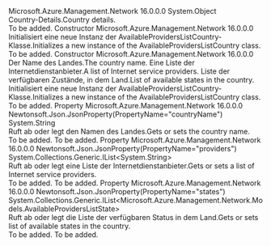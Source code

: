 <Type Name="AvailableProvidersListCountry" FullName="Microsoft.Azure.Management.Network.Models.AvailableProvidersListCountry">
  <TypeSignature Language="C#" Value="public class AvailableProvidersListCountry" />
  <TypeSignature Language="ILAsm" Value=".class public auto ansi beforefieldinit AvailableProvidersListCountry extends System.Object" />
  <TypeSignature Language="DocId" Value="T:Microsoft.Azure.Management.Network.Models.AvailableProvidersListCountry" />
  <TypeSignature Language="VB.NET" Value="Public Class AvailableProvidersListCountry" />
  <TypeSignature Language="F#" Value="type AvailableProvidersListCountry = class" />
  <AssemblyInfo>
    <AssemblyName>Microsoft.Azure.Management.Network</AssemblyName>
    <AssemblyVersion>16.0.0.0</AssemblyVersion>
  </AssemblyInfo>
  <Base>
    <BaseTypeName>System.Object</BaseTypeName>
  </Base>
  <Interfaces />
  <Docs>
    <summary>
            <span data-ttu-id="37b09-101">Country-Details.</span><span class="sxs-lookup"><span data-stu-id="37b09-101">Country details.</span></span>
            </summary>
    <remarks>To be added.</remarks>
  </Docs>
  <Members>
    <Member MemberName=".ctor">
      <MemberSignature Language="C#" Value="public AvailableProvidersListCountry ();" />
      <MemberSignature Language="ILAsm" Value=".method public hidebysig specialname rtspecialname instance void .ctor() cil managed" />
      <MemberSignature Language="DocId" Value="M:Microsoft.Azure.Management.Network.Models.AvailableProvidersListCountry.#ctor" />
      <MemberSignature Language="VB.NET" Value="Public Sub New ()" />
      <MemberType>Constructor</MemberType>
      <AssemblyInfo>
        <AssemblyName>Microsoft.Azure.Management.Network</AssemblyName>
        <AssemblyVersion>16.0.0.0</AssemblyVersion>
      </AssemblyInfo>
      <Parameters />
      <Docs>
        <summary>
            <span data-ttu-id="37b09-102">Initialisiert eine neue Instanz der AvailableProvidersListCountry-Klasse.</span><span class="sxs-lookup"><span data-stu-id="37b09-102">Initializes a new instance of the AvailableProvidersListCountry class.</span></span>
            </summary>
        <remarks>To be added.</remarks>
      </Docs>
    </Member>
    <Member MemberName=".ctor">
      <MemberSignature Language="C#" Value="public AvailableProvidersListCountry (string countryName = null, System.Collections.Generic.IList&lt;string&gt; providers = null, System.Collections.Generic.IList&lt;Microsoft.Azure.Management.Network.Models.AvailableProvidersListState&gt; states = null);" />
      <MemberSignature Language="ILAsm" Value=".method public hidebysig specialname rtspecialname instance void .ctor(string countryName, class System.Collections.Generic.IList`1&lt;string&gt; providers, class System.Collections.Generic.IList`1&lt;class Microsoft.Azure.Management.Network.Models.AvailableProvidersListState&gt; states) cil managed" />
      <MemberSignature Language="DocId" Value="M:Microsoft.Azure.Management.Network.Models.AvailableProvidersListCountry.#ctor(System.String,System.Collections.Generic.IList{System.String},System.Collections.Generic.IList{Microsoft.Azure.Management.Network.Models.AvailableProvidersListState})" />
      <MemberSignature Language="VB.NET" Value="Public Sub New (Optional countryName As String = null, Optional providers As IList(Of String) = null, Optional states As IList(Of AvailableProvidersListState) = null)" />
      <MemberSignature Language="F#" Value="new Microsoft.Azure.Management.Network.Models.AvailableProvidersListCountry : string * System.Collections.Generic.IList&lt;string&gt; * System.Collections.Generic.IList&lt;Microsoft.Azure.Management.Network.Models.AvailableProvidersListState&gt; -&gt; Microsoft.Azure.Management.Network.Models.AvailableProvidersListCountry" Usage="new Microsoft.Azure.Management.Network.Models.AvailableProvidersListCountry (countryName, providers, states)" />
      <MemberType>Constructor</MemberType>
      <AssemblyInfo>
        <AssemblyName>Microsoft.Azure.Management.Network</AssemblyName>
        <AssemblyVersion>16.0.0.0</AssemblyVersion>
      </AssemblyInfo>
      <Parameters>
        <Parameter Name="countryName" Type="System.String" />
        <Parameter Name="providers" Type="System.Collections.Generic.IList&lt;System.String&gt;" />
        <Parameter Name="states" Type="System.Collections.Generic.IList&lt;Microsoft.Azure.Management.Network.Models.AvailableProvidersListState&gt;" />
      </Parameters>
      <Docs>
        <param name="countryName"><span data-ttu-id="37b09-103">Der Name des Landes.</span><span class="sxs-lookup"><span data-stu-id="37b09-103">The country name.</span></span></param>
        <param name="providers"><span data-ttu-id="37b09-104">Eine Liste der Internetdienstanbieter.</span><span class="sxs-lookup"><span data-stu-id="37b09-104">A list of Internet service providers.</span></span></param>
        <param name="states"><span data-ttu-id="37b09-105">Liste der verfügbaren Zustände, in dem Land.</span><span class="sxs-lookup"><span data-stu-id="37b09-105">List of available states in the country.</span></span></param>
        <summary>
            <span data-ttu-id="37b09-106">Initialisiert eine neue Instanz der AvailableProvidersListCountry-Klasse.</span><span class="sxs-lookup"><span data-stu-id="37b09-106">Initializes a new instance of the AvailableProvidersListCountry class.</span></span>
            </summary>
        <remarks>To be added.</remarks>
      </Docs>
    </Member>
    <Member MemberName="CountryName">
      <MemberSignature Language="C#" Value="public string CountryName { get; set; }" />
      <MemberSignature Language="ILAsm" Value=".property instance string CountryName" />
      <MemberSignature Language="DocId" Value="P:Microsoft.Azure.Management.Network.Models.AvailableProvidersListCountry.CountryName" />
      <MemberSignature Language="VB.NET" Value="Public Property CountryName As String" />
      <MemberSignature Language="F#" Value="member this.CountryName : string with get, set" Usage="Microsoft.Azure.Management.Network.Models.AvailableProvidersListCountry.CountryName" />
      <MemberType>Property</MemberType>
      <AssemblyInfo>
        <AssemblyName>Microsoft.Azure.Management.Network</AssemblyName>
        <AssemblyVersion>16.0.0.0</AssemblyVersion>
      </AssemblyInfo>
      <Attributes>
        <Attribute>
          <AttributeName>Newtonsoft.Json.JsonProperty(PropertyName="countryName")</AttributeName>
        </Attribute>
      </Attributes>
      <ReturnValue>
        <ReturnType>System.String</ReturnType>
      </ReturnValue>
      <Docs>
        <summary>
            <span data-ttu-id="37b09-107">Ruft ab oder legt den Namen des Landes.</span><span class="sxs-lookup"><span data-stu-id="37b09-107">Gets or sets the country name.</span></span>
            </summary>
        <value>To be added.</value>
        <remarks>To be added.</remarks>
      </Docs>
    </Member>
    <Member MemberName="Providers">
      <MemberSignature Language="C#" Value="public System.Collections.Generic.IList&lt;string&gt; Providers { get; set; }" />
      <MemberSignature Language="ILAsm" Value=".property instance class System.Collections.Generic.IList`1&lt;string&gt; Providers" />
      <MemberSignature Language="DocId" Value="P:Microsoft.Azure.Management.Network.Models.AvailableProvidersListCountry.Providers" />
      <MemberSignature Language="VB.NET" Value="Public Property Providers As IList(Of String)" />
      <MemberSignature Language="F#" Value="member this.Providers : System.Collections.Generic.IList&lt;string&gt; with get, set" Usage="Microsoft.Azure.Management.Network.Models.AvailableProvidersListCountry.Providers" />
      <MemberType>Property</MemberType>
      <AssemblyInfo>
        <AssemblyName>Microsoft.Azure.Management.Network</AssemblyName>
        <AssemblyVersion>16.0.0.0</AssemblyVersion>
      </AssemblyInfo>
      <Attributes>
        <Attribute>
          <AttributeName>Newtonsoft.Json.JsonProperty(PropertyName="providers")</AttributeName>
        </Attribute>
      </Attributes>
      <ReturnValue>
        <ReturnType>System.Collections.Generic.IList&lt;System.String&gt;</ReturnType>
      </ReturnValue>
      <Docs>
        <summary>
            <span data-ttu-id="37b09-108">Ruft ab oder legt eine Liste der Internetdienstanbieter.</span><span class="sxs-lookup"><span data-stu-id="37b09-108">Gets or sets a list of Internet service providers.</span></span>
            </summary>
        <value>To be added.</value>
        <remarks>To be added.</remarks>
      </Docs>
    </Member>
    <Member MemberName="States">
      <MemberSignature Language="C#" Value="public System.Collections.Generic.IList&lt;Microsoft.Azure.Management.Network.Models.AvailableProvidersListState&gt; States { get; set; }" />
      <MemberSignature Language="ILAsm" Value=".property instance class System.Collections.Generic.IList`1&lt;class Microsoft.Azure.Management.Network.Models.AvailableProvidersListState&gt; States" />
      <MemberSignature Language="DocId" Value="P:Microsoft.Azure.Management.Network.Models.AvailableProvidersListCountry.States" />
      <MemberSignature Language="VB.NET" Value="Public Property States As IList(Of AvailableProvidersListState)" />
      <MemberSignature Language="F#" Value="member this.States : System.Collections.Generic.IList&lt;Microsoft.Azure.Management.Network.Models.AvailableProvidersListState&gt; with get, set" Usage="Microsoft.Azure.Management.Network.Models.AvailableProvidersListCountry.States" />
      <MemberType>Property</MemberType>
      <AssemblyInfo>
        <AssemblyName>Microsoft.Azure.Management.Network</AssemblyName>
        <AssemblyVersion>16.0.0.0</AssemblyVersion>
      </AssemblyInfo>
      <Attributes>
        <Attribute>
          <AttributeName>Newtonsoft.Json.JsonProperty(PropertyName="states")</AttributeName>
        </Attribute>
      </Attributes>
      <ReturnValue>
        <ReturnType>System.Collections.Generic.IList&lt;Microsoft.Azure.Management.Network.Models.AvailableProvidersListState&gt;</ReturnType>
      </ReturnValue>
      <Docs>
        <summary>
            <span data-ttu-id="37b09-109">Ruft ab oder legt die Liste der verfügbaren Status in dem Land.</span><span class="sxs-lookup"><span data-stu-id="37b09-109">Gets or sets list of available states in the country.</span></span>
            </summary>
        <value>To be added.</value>
        <remarks>To be added.</remarks>
      </Docs>
    </Member>
  </Members>
</Type>